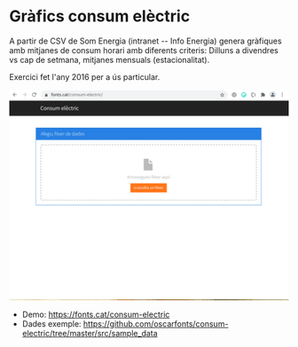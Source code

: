 # Gràfics consum elèctric

A partir de CSV de Som Energia (intranet -- Info Energia) genera gràfiques amb mitjanes de
consum horari amb diferents criteris: Dilluns a divendres vs cap de setmana,
mitjanes mensuals (estacionalitat).

Exercici fet l'any 2016 per a ús particular.


![demo](consum-electric.gif)

* Demo: https://fonts.cat/consum-electric
* Dades exemple: https://github.com/oscarfonts/consum-electric/tree/master/src/sample_data
